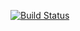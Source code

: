[![Build Status](https://travis-ci.org/hallover/CI_testing.svg?branch=master)](https://travis-ci.org/hallover/CI_testing)
